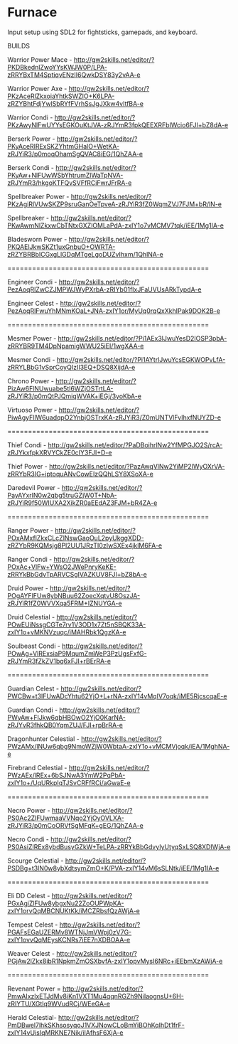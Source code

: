 # Furnace
Input setup using SDL2 for fightsticks, gamepads, and  keyboard.

BUILDS

Warrior Power Mace - http://gw2skills.net/editor/?PKDBkednlZwoYYsKWJW0P/LPA-zRRYBxTM4SptiqvENzII6QwkDSY83y2vAA-e

Warrior Power Axe   - http://gw2skills.net/editor/?PKzAceRlZkxoiaYhtkSWZlO+K6LPA-zRZYBhtFdjYwlSbRYfFVrhSsJgJXkw4vltfBA-e

Warrior Condi - http://gw2skills.net/editor/?PKzAwyNlFwUYYsEGKOuKtJVA-zRJYmR3fpkQEEXRFbIWcio6FJI+bZ8dA-e

Berserk Power - http://gw2skills.net/editor/?PKyAceRlRExSKZYhtmGHalO+WetKA-zRJYiR3/p0moqOhamSgQVAC8iEG/1QhZAA-e

Berserk Condi - http://gw2skills.net/editor/?PKyAw+NlFUwWSbYhtrumZlWaTpNVA-zRJYmR3/hkgoKTFQvSVFfRCiFwrJFrRA-e

Spellbreaker Power - http://gw2skills.net/editor/?PKzAgiRlVUwSKZP9sruGanOeTpveA-zRJYiR3fZ0WqmZVJ7FJM+bR/lN-e

Spellbreaker - http://gw2skills.net/editor/?PKwAwmNlZkxwCbTNtxGXZlOMLaPdA-zxIY1o7vMCMV7tqk/iEE/1Mg1IA-e

Bladesworn Power - http://gw2skills.net/editor/?PKQAElJkwSKZt1uxGnbuO+OWRTA-zRZYBRBbICGxgLlGDqMTgeLgoDUZvIhxm/1QhlNA-e

=================================================

Engineer Condi - http://gw2skills.net/editor/?PezAoqRlZwCZJMPWJWyPXrbA-zRIYb01fIxJFaUVUsARkTypdA-e

Engineer Celest - http://gw2skills.net/editor/?PezAoqRlFwuYhMNmKOaL+JNA-zxIY1or/MyUq0rqQxXkhIPak9DOK2B-e

=================================================

Mesmer Power - http://gw2skills.net/editor/?Pi1AEx3lJwuYesD2IOSP3pbA-zRRYBR9TM4DpNpamigWWU25iEI/1wgXAA-e

Mesmer Condi - http://gw2skills.net/editor/?Pi1AYtrlJwuYcsEGKWOPvLfA-zRRYLBbG1vSprCoyQIzII3EQ+DSQ8XijdA-e

Chrono Power - http://gw2skills.net/editor/?PizAw6FlNUwuabe5tl6WZjOSTrtLA-zRJYiR3/p0mQtPJQmiqWVAK+iEGj/3yoKbA-e

Virtuoso Power - http://gw2skills.net/editor/?PiwAgyFllW6uadqpO2YnbjOSTrxKA-zRJYiR3/Z0mUNTVlFvIhxfNUYZD-e

=================================================

Thief Condi - http://gw2skills.net/editor/?PaDBoihrlNw2YfMPGJO2S/rcA-zRJYkxfpkXRVYCkZE0cIY3FJI+D-e

Thief Power - http://gw2skills.net/editor/?PazAwqVlNw2YiMP2IWyOXrVA-zRRYbR3IG+iptoquANvCowEIzQQhLSY8XSoXA-e

Daredevil Power - http://gw2skills.net/editor/?PayAYxrlN0w2qbg5truGZjW0T+NbA-zRJYiR9f50WIUXA2XikZR0aEEdAZ3FJM+bR4ZA-e

=================================================

Ranger Power - http://gw2skills.net/editor/?POxAMxflZkxCLcZlNswGaoOuL2pyUkggXDD-zRZYbR9KQMsjg8Pl2UU1JRzTI0zIwSXEx4jklM6FA-e

Ranger Condi - http://gw2skills.net/editor/?POxAc+VlFw+YWsO2JWePnryKeKE-zRRYkBbGdvTpARVCSgIVAZKUV8FJI+bZ8bA-e

Druid Power - http://gw2skills.net/editor/?POgAYFlFUw8ybNBuu62ZoecXqtvU8OszJA-zRJYiR1fZ0WVVXqa5FRM+IZNUYGA-e

Druid Celestial - http://gw2skills.net/editor/?POwEUiNssgCGTe7rv1V3OD1x7Zt5nSBQK33A-zxIY1o+vMKNVzuqc/iMAHRbk1QgzKA-e

Soulbeast Condi - http://gw2skills.net/editor/?POwAg+VlRExsiaP9MqumZmWeP3PzUgsFxfG-zRJYmR3fZkZV1bq6xFJI+rBErRA-e

=================================================

Guardian Celest - http://gw2skills.net/editor/?PWCBw+t3lFUwADcYhtu62YjO+L+rNA-zxIY14vMqIV7oqk/iME5RjcscqaE-e

Guardian Condi - http://gw2skills.net/editor/?PWyAw+FlJkw6qbHBOwO2YjO0KarNA-zRJYvR3fhkQB0YqmZUJ/FJI+rpBrRA-e

Dragonhunter Celestial -  http://gw2skills.net/editor/?PWzAMx/lNUw6qbg9NmoWZjW0WbtaA-zxIY1o+vMCMVjoqk/iEA/1MghNA-e

Firebrand Celestial - http://gw2skills.net/editor/?PWzAEx/lREx+6bSJNwA3YmW2PqPbA-zxIY1o+/UqURkpIqTJSvCRFfRCi/aGwaE-e

=================================================

Necro Power - http://gw2skills.net/editor/?PS0Ac2ZlFUwmaaVVNqo2YjOyOVLXA-zRJYiR3/p0mCoORVfSgMFqK+gEG/1QhZAA-e

Necro Condi - http://gw2skills.net/editor/?PS0AsiZlREx8ybdBusyGZkW+TeLPA-zRRYkBbGdvyIyUtyqSxLSQ8XDIWjA-e

Scourge Celestial - http://gw2skills.net/editor/?PSDBg+t3lN0w8ybXdtsymZmO+K/PVA-zxIY14vM6sSLNtk/iEE/1Mg1IA-e

=================================================

Eli DD Celest - http://gw2skills.net/editor/?PGxAgiZlFUw8ybgxNu22ZoOUPWpKA-zxIY1orvQqMBCNUKtKk/iMCZRbsfQzAWjA-e

Tempest Celest - http://gw2skills.net/editor/?PGAFsEGaUZERMv8WTNjJmVWpj0zV7G-zxIY1ovvQqMEysKCNRs7iEE7nXDBOAA-e

Weaver Celest - http://gw2skills.net/editor/?PGjAw2lZkx8ibR1NpkmZmOSXbvfA-zxIY1opvMysI6NRc+iEEbmXzAWjA-e

=================================================

Revenant Power = http://gw2skills.net/editor/?PmwAIxzlxETJdMv8iKn1VXT1Mu4qqnRGZh9NiIaognsU+6H-zRIYTU/XGtlq9WVudRCj/WEeGA-e

Herald Celestial- http://gw2skills.net/editor/?PmDBwel7lhkSKhsosyqoJ1VXJNowCLoBmYiBOhKqIhDt1frF-zxIY14vUisIqMRKNE7Nik/iIAfhsF6XjA-e


